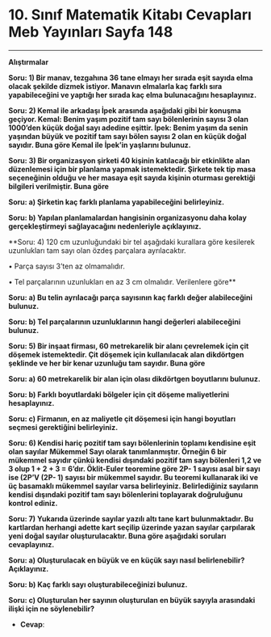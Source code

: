 # 10. Sınıf Matematik Kitabı Cevapları Meb Yayınları Sayfa 148

---

**Alıştırmalar**

**Soru: 1) Bir manav, tezgahına 36 tane elmayı her sırada eşit sayıda elma olacak şekilde dizmek istiyor. Manavın elmalarla kaç farklı sıra yapabileceğini ve yaptığı her sırada kaç elma bulunacağını hesaplayınız.**

**Soru: 2) Kemal ile arkadaşı İpek arasında aşağıdaki gibi bir konuşma geçiyor. Kemal: Benim yaşım pozitif tam sayı bölenlerinin sayısı 3 olan 1000’den küçük doğal sayı adedine eşittir. İpek: Benim yaşım da senin yaşından büyük ve pozitif tam sayı bölen sayısı 2 olan en küçük doğal sayıdır. Buna göre Kemal ile İpek’in yaşlarını bulunuz.**

**Soru: 3) Bir organizasyon şirketi 40 kişinin katılacağı bir etkinlikte alan düzenlemesi için bir planlama yapmak istemektedir. Şirkete tek tip masa seçeneğinin olduğu ve her masaya eşit sayıda kişinin oturması gerektiği bilgileri verilmiştir. Buna göre**

**Soru: a) Şirketin kaç farklı planlama yapabileceğini belirleyiniz.**

**Soru: b) Yapılan planlamalardan hangisinin organizasyonu daha kolay gerçekleştirmeyi sağlayacağını nedenleriyle açıklayınız.**

**Soru: 4) 120 cm uzunluğundaki bir tel aşağıdaki kurallara göre kesilerek uzunlukları tam sayı olan özdeş parçalara ayrılacaktır.

 • Parça sayısı 3’ten az olmamalıdır.

 • Tel parçalarının uzunlukları en az 3 cm olmalıdır. Verilenlere göre**

**Soru: a) Bu telin ayrılacağı parça sayısının kaç farklı değer alabileceğini bulunuz.**

**Soru: b) Tel parçalarının uzunluklarının hangi değerleri alabileceğini bulunuz.**

**Soru: 5) Bir inşaat firması, 60 metrekarelik bir alanı çevrelemek için çit döşemek istemektedir. Çit döşemek için kullanılacak alan dikdörtgen şeklinde ve her bir kenar uzunluğu tam sayıdır. Buna göre**

**Soru: a) 60 metrekarelik bir alan için olası dikdörtgen boyutlarını bulunuz.**

**Soru: b) Farklı boyutlardaki bölgeler için çit döşeme maliyetlerini hesaplayınız.**

**Soru: c) Firmanın, en az maliyetle çit döşemesi için hangi boyutları seçmesi gerektiğini belirleyiniz.**

**Soru: 6) Kendisi hariç pozitif tam sayı bölenlerinin toplamı kendisine eşit olan sayılar Mükemmel Sayı olarak tanımlanmıştır. Örneğin 6 bir mükemmel sayıdır çünkü kendisi dışındaki pozitif tam sayı bölenleri 1,2 ve 3 olup 1 + 2 + 3 = 6’dır. Öklit-Euler teoremine göre 2P- 1 sayısı asal bir sayı ise (2P’V (2P- 1) sayısı bir mükemmel sayıdır. Bu teoremi kullanarak iki ve üç basamaklı mükemmel sayılar varsa belirleyiniz. Belirlediğiniz sayıların kendisi dışındaki pozitif tam sayı bölenlerini toplayarak doğruluğunu kontrol ediniz.**

**Soru: 7) Yukarıda üzerinde sayılar yazılı altı tane kart bulunmaktadır. Bu kartlardan herhangi adette kart seçilip üzerinde yazan sayılar çarpılarak yeni doğal sayılar oluşturulacaktır. Buna göre aşağıdaki soruları cevaplayınız.**

**Soru: a) Oluşturulacak en büyük ve en küçük sayı nasıl belirlenebilir? Açıklayınız.**

**Soru: b) Kaç farklı sayı oluşturabileceğinizi bulunuz.**

**Soru: c) Oluşturulan her sayının oluşturulan en büyük sayıyla arasındaki ilişki için ne söylenebilir?**

-   **Cevap**: